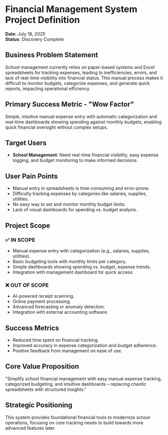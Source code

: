 # Financial Management System Project Definition
**Date**: July 18, 2025  
**Status**: Discovery Complete  

## Business Problem Statement
School management currently relies on paper-based systems and Excel spreadsheets for tracking expenses, leading to inefficiencies, errors, and lack of real-time visibility into financial status. This manual process makes it difficult to monitor budgets, categorize expenses, and generate quick reports, impacting operational efficiency.

## Primary Success Metric - "Wow Factor"
Simple, intuitive manual expense entry with automatic categorization and real-time dashboards showing spending against monthly budgets, enabling quick financial oversight without complex setups.

## Target Users
- **School Management**: Need real-time financial visibility, easy expense logging, and budget monitoring to make informed decisions.

## User Pain Points
- Manual entry in spreadsheets is time-consuming and error-prone.
- Difficulty tracking expenses by categories like salaries, supplies, utilities.
- No easy way to set and monitor monthly budget limits.
- Lack of visual dashboards for spending vs. budget analysis.

## Project Scope
### ✅ IN SCOPE
- Manual expense entry with categorization (e.g., salaries, supplies, utilities).
- Basic budgeting tools with monthly limits per category.
- Simple dashboards showing spending vs. budget, expense trends.
- Integration with management dashboard for quick access.

### ❌ OUT OF SCOPE
- AI-powered receipt scanning.
- Online payment processing.
- Advanced forecasting or anomaly detection.
- Integration with external accounting software.

## Success Metrics
- Reduced time spent on financial tracking.
- Improved accuracy in expense categorization and budget adherence.
- Positive feedback from management on ease of use.

## Core Value Proposition
"Simplify school financial management with easy manual expense tracking, categorized budgeting, and intuitive dashboards – replacing chaotic spreadsheets with structured insights."

## Strategic Positioning
This system provides foundational financial tools to modernize school operations, focusing on core tracking needs to build towards more advanced features later.